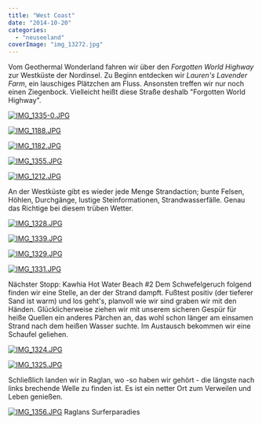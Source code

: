 ```yaml
---
title: "West Coast"
date: "2014-10-20"
categories: 
  - "neuseeland"
coverImage: "img_13272.jpg"
---
```


Vom Geothermal Wonderland fahren wir über den _Forgotten World Highway_ zur Westküste der Nordinsel. Zu Beginn entdecken wir _Lauren's Lavender Farm_, ein lauschiges Plätzchen am Fluss. Ansonsten treffen wir nur noch einen Ziegenbock. Vielleicht heißt diese Straße deshalb "Forgotten World Highway".

[![IMG_1335-0.JPG](images/img_1335-0.jpg)](https://hafenstrand.wordpress.com/wp-content/uploads/2014/10/img_1335-0.jpg)

[![IMG_1188.JPG](images/img_11881.jpg)](https://hafenstrand.wordpress.com/wp-content/uploads/2014/10/img_11881.jpg)

[![IMG_1182.JPG](images/img_11821.jpg)](https://hafenstrand.wordpress.com/wp-content/uploads/2014/10/img_11821.jpg)

[![IMG_1355.JPG](images/img_1355.jpg)](https://hafenstrand.wordpress.com/wp-content/uploads/2014/10/img_1355.jpg)

[![IMG_1212.JPG](images/img_1212.jpg)](https://hafenstrand.wordpress.com/wp-content/uploads/2014/10/img_1212.jpg)

An der Westküste gibt es wieder jede Menge Strandaction; bunte Felsen, Höhlen, Durchgänge, lustige Steinformationen, Strandwasserfälle. Genau das Richtige bei diesem trüben Wetter.

[![IMG_1328.JPG](images/img_1328.jpg)](https://hafenstrand.wordpress.com/wp-content/uploads/2014/10/img_1328.jpg)

[![IMG_1339.JPG](images/img_1339.jpg)](https://hafenstrand.wordpress.com/wp-content/uploads/2014/10/img_1339.jpg)

[![IMG_1329.JPG](images/img_1329.jpg)](https://hafenstrand.wordpress.com/wp-content/uploads/2014/10/img_1329.jpg)

[![IMG_1331.JPG](images/img_1331.jpg)](https://hafenstrand.wordpress.com/wp-content/uploads/2014/10/img_1331.jpg)

Nächster Stopp: Kawhia Hot Water Beach #2 Dem Schwefelgeruch folgend finden wir eine Stelle, an der der Strand dampft. Fußtest positiv (der tieferer Sand ist warm) und los geht's, planvoll wie wir sind graben wir mit den Händen. Glücklicherweise ziehen wir mit unserem sicheren Gespür für heiße Quellen ein anderes Pärchen an, das wohl schon länger am einsamen Strand nach dem heißen Wasser suchte. Im Austausch bekommen wir eine Schaufel geliehen.

[![IMG_1324.JPG](images/img_1324.jpg)](https://hafenstrand.wordpress.com/wp-content/uploads/2014/10/img_1324.jpg)

[![IMG_1325.JPG](images/img_1325.jpg)](https://hafenstrand.wordpress.com/wp-content/uploads/2014/10/img_1325.jpg)

Schließlich landen wir in Raglan, wo -so haben wir gehört - die längste nach links brechende Welle zu finden ist. Es ist ein netter Ort zum Verweilen und Leben genießen.

[![IMG_1356.JPG](images/img_1356.jpg)](https://hafenstrand.wordpress.com/wp-content/uploads/2014/10/img_1356.jpg) Raglans Surferparadies
